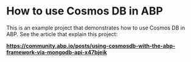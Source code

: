# How to use Cosmos DB in ABP

This is an example project that demonstrates how to use Cosmos DB in ABP. See the article that explain this project:

**https://community.abp.io/posts/using-cosmosdb-with-the-abp-framework-via-mongodb-api-x47bjeik**